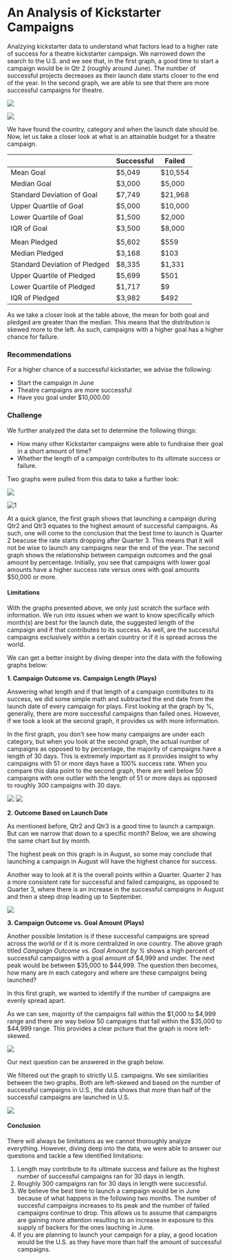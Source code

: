 # An Analysis of Kickstarter Campaigns

Analzying kickstarter data to understand what factors lead to a higher rate of success for a theatre kickstarter campaign. We narrowed down the search to the U.S. and we see that, in the first graph, a good time to start a campaign would be in Qtr 2 (roughly around June). The number of successful projects decreases as their launch date starts closer to the end of the year. In the second graph, we are able to see that there are more successful campaigns for theatre.

![](https://github.com/Helen-Ly/kickstarter-analysis/blob/master/Outcomes%20Based%20on%20Launch%20Date.png)

![](https://github.com/Helen-Ly/kickstarter-analysis/blob/master/Parent%20Category%20Outcomes.png)

We have found the country, category and when the launch date should be. Now, let us take a closer look at what is an attainable budget for a theatre campaign.

|         |	Successful	| Failed |
----------|-------------|--------|
|Mean Goal|	  $5,049| $10,554|
|Median Goal| $3,000|  $5,000|
|Standard Deviation of Goal|	$7,749|	$21,968|
|Upper Quartile of Goal|	$5,000|	$10,000|
|Lower Quartile of Goal|	$1,500|$2,000|
|IQR of Goal|	$3,500|	$8,000|
|           |       |       |    		
|Mean Pledged|	$5,602|	$559|
|Median Pledged|	$3,168|	$103|
|Standard Deviation of Pledged|	$8,335|	$1,331|
|Upper Quartile of Pledged|	$5,699|	$501|
|Lower Quartile of Pledged|	$1,717|	$9|
|IQR of Pledged|	$3,982|	$492|


As we take a closer look at the table above, the mean for both goal and pledged are greater than the median. This means that the distribution is skewed more to the left. As such, campaigns with a higher goal has a higher chance for failure.

### Recommendations
For a higher chance of a successful kickstarter, we advise the following:
* Start the campaign in June
* Theatre campaigns are more successful
* Have you goal under $10,000.00


### Challenge
We further analyzed the data set to determine the following things:

* How many other Kickstarter campaigns were able to fundraise their goal in a short amount of time?
* Whether the length of a campaign contributes to its ultimate success or failure.

Two graphs were pulled from this data to take a further look:

![](https://github.com/Helen-Ly/kickstarter-analysis/blob/master/Outcomes%20Based%20on%20Launch%20Date%20(Theatre).png)

![1](https://github.com/Helen-Ly/kickstarter-analysis/blob/master/Campaign%20Outcome%20vs%20Goal%20Amount%20by%20%25%20(Plays).png)

At a quick glance, the first graph shows that launching a campaign during Qtr2 and Qtr3 equates to the highest amount of successful campaigns. As such, one will come to the conclusion that the best time to launch is Quarter 2 beacuse the rate starts dropping after Quarter 3. This means that it will not be wise to launch any campaigns near the end of the year. The second graph shows the relationship between campaign outcomes and the goal amount by percentage. Initially, you see that campaigns with lower goal amounts have a higher success rate versus ones with goal amounts $50,000 or more.

#### Limitations
With the graphs presented above, we only just scratch the surface with information. We run into issues when we want to know specifically which month(s) are best for the launch date, the suggested length of the campaign and if that contributes to its success. As well, are the successful campaigns exclusively within a certain country or if it is spread across the world. 

We can get a better insight by diving deeper into the data with the following graphs below:

**1. Campaign Outcome vs. Campaign Length (Plays)**

Answering what length and if that length of a campaign contributes to its success, we did some simple math and subtracted the end date from the launch date of every campaign for plays. First looking at the graph by %, generally, there are more successful campaigns than failed ones. However, if we took a look at the second graph, it provides us with more information.

In the first graph, you don't see how many campaigns are under each category, but when you look at the second graph, the actual number of campaigns as opposed to by percentage, the majority of campaigns have a length of 30 days. This is extremely important as it provides insight to why campaigns with 51 or more days have a 100% success rate. When you compare this data point to the second graph, there are well below 50 campaigns with one outlier with the length of 51 or more days as opposed to roughly 300 campaigns with 30 days.

![](https://github.com/Helen-Ly/kickstarter-analysis/blob/master/Campaign%20Outcome%20vs%20Campaign%20Length%20by%20%25%20(Plays).png)
![](https://github.com/Helen-Ly/kickstarter-analysis/blob/master/Campaign%20Outcome%20vs%20Campaign%20Length%20(Plays)%201.png)


**2. Outcome Based on Launch Date**

As mentioned before, Qtr2 and Qtr3 is a good time to launch a campaign. But can we narrow that down to a specific month? Below, we are showing the same chart but by month.

The highest peak on this graph is in August, so some may conclude that launching a campaign in August will have the highest chance for success.

Another way to look at it is the overall points within a Quarter. Quarter 2 has a more consistent rate for successful and failed campaigns, as opposed to Quarter 3, where there is an increase in the successful campaigns in August and then a steep drop leading up to September. 

![](https://github.com/Helen-Ly/kickstarter-analysis/blob/master/Outcomes%20Based%20on%20Launch%20Date%20by%20Month%20(Theatre).png)


**3. Campaign Outcome vs. Goal Amount (Plays)**

Another possible limitation is if these successful campaigns are spread across the world or if it is more centralized in one country. The above graph titled *Campaign Outcome vs. Goal Amount by %* shows a high percent of successful campaigns with a goal amount of $4,999 and under. The next peak would be between $35,000 to $44,999. The question then becomes, how many are in each category and where are these campaigns being launched? 

In this first graph, we wanted to identify if the number of campaigns are evenly spread apart.

As we can see, majority of the campaigns fall within the $1,000 to $4,999 range and there are way below 50 campaigns that fall within the $35,000 to $44,999 range. This provides a clear picture that the graph is more left-skewed.

![](https://github.com/Helen-Ly/kickstarter-analysis/blob/master/Campaign%20Outcome%20vs%20Goal%20Amount%20(Plays).png)

Our next question can be answered in the graph below.

We filtered out the graph to strictly U.S. campaigns. We see similarities between the two graphs. Both are left-skewed and based on the number of successful campaigns in U.S., the data shows that more than half of the successful campaigns are launched in U.S.

![](https://github.com/Helen-Ly/kickstarter-analysis/blob/master/Campaign%20Outcome%20vs%20Goal%20Amount%20(US-Plays).png)


#### Conclusion

There will always be limitations as we cannot thoroughly analyze everything. However, diving deep into the data, we were able to answer our questions and tackle a few identified limitations:

1. Length may contribute to its ultimate success and failure as the highest number of successful campaigns ran for 30 days in length.
2. Roughly 300 campaigns ran for 30 days in length were successful.
3. We believe the best time to launch a campaign would be in June because of what happens in the following two months. The number of succesful campaigns increases to its peak and the number of failed campaigns continue to drop. This allows us to assume that campaigns are  gaining more attention resulting to an increase in exposure to this supply of backers for the ones lauching in June.
4. If you are planning to launch your campaign for a play, a good location would be the U.S. as they have more than half the amount of successful campaigns.
